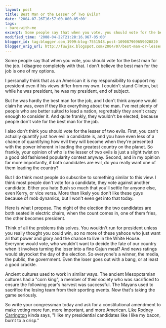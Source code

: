 ```yaml
---
layout: post
title: Best Man or the Lesser of Two Evils?
date: '2004-07-26T16:57:00.000-05:00'
tags:
- bare-with-me
excerpt: Some people say that when you vote, you should vote for the best man for the job.
modified_time: '2008-04-22T21:28:16.967-05:00'
blogger_id: tag:blogger.com,1999:blog-7551548.post-109087909659020820
blogger_orig_url: http://fuwjax.blogspot.com/2004/07/best-man-or-lesser-of-two-evils.html
---
```


Some people say that when you vote, you should vote for the best man for the job.  I disagree completely with that.  I don't believe the best man for the job is one of my options.  

I personally think that as an American it is my responsibility to support my president even if his views differ from my own.  I couldn't stand Clinton, but while he was president, he was my president, end of subject.

But he was hardly the best man for the job, and I don't think anyone would claim he was, even if they like everything about the man.  I've met plenty of people who are better suited to lead a nation, regrettably they aren't crazy enough to consider it.  And quite frankly, they wouldn't be elected, because people don't vote for the best man for the job.

I also don't think you should vote for the lesser of two evils.  First, you can't actually quantify just how evil a candidate is, and you have even less of a chance of quantifying how evil they will become when they're presented with the power inherent in leading the greatest country on the planet.  So frankly, your opinion of who is the lesser of two evils is just a slight twist on a good old fashioned popularity contest anyway.  Second, and in my opinion far more importantly, if both candidates are evil, do you really want one of them leading the country?

But I do think most people do subscribe to something similar to this view.  I think most people don't vote for a candidate, they vote against another candidate.  Either you hate Bush so much that you'll settle for anyone else, even Kerry, or vice versa.  More than likely you don't like these guys because of mob dynamics, but I won't even get into that today.  

Here is what I propose.  The night of the election the two candidates are both seated in electric chairs, when the count comes in, one of them fries, the other becomes president.

Think of all the problems this solves.  You wouldn't run for president unless you really thought you could win, so no more of these yahoos who just want all that power and glory and the chance to live in the White House.  Everyone would vote, who wouldn't want to decide the fate of our country when it involves turning the loser into a fine Cajun meal?   And news ratings would skyrocket the day of the election.  So everyone's a winner, the media, the public, the government.  Even the loser goes out with a bang, or at least a good crackle.

Ancient cultures used to work in similar ways.  The ancient Mesopotamian cultures had a "corn king", a member of their society who was sacrificed to ensure the following year's harvest was successful.  The Mayans used to sacrifice the losing team from their sporting events.  Now that's taking the game seriously.

So write your congressman today and ask for a constitutional amendment to make voting more fun, more important, and more American.  Like [Rodney Carrington](http://www.stlyrics.com/songs/r/rodneycarrington8366/thechickensong288823.html) kinda says, "I like my presidential candidates like I like my bacon, burnt to a crisp."

